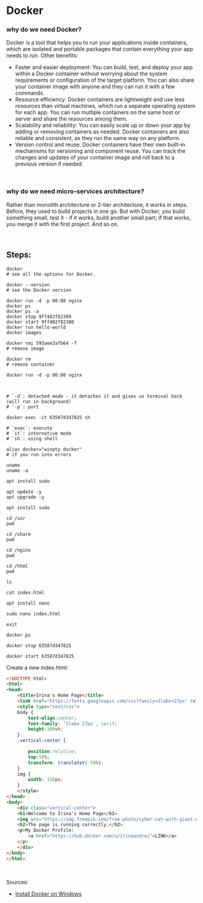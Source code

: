 # Docker

### why do we need Docker? 
Docker is a tool that helps you to run your applications inside containers, which are isolated and portable packages that contain everything your app needs to run. Other benefits:
* Faster and easier deployment: You can build, test, and deploy your app within a Docker container without worrying about the system requirements or configuration of the target platform. You can also share your container image with anyone and they can run it with a few commands.
* Resource efficiency: Docker containers are lightweight and use less resources than virtual machines, which run a separate operating system for each app. You can run multiple containers on the same host or server and share the resources among them.
* Scalability and reliability: You can easily scale up or down your app by adding or removing containers as needed. Docker containers are also reliable and consistent, as they run the same way on any platform.
* Version control and reuse: Docker containers have their own built-in mechanisms for versioning and component reuse. You can track the changes and updates of your container image and roll back to a previous version if needed. 

<br>

### why do we need micro-services architecture?
Rather than monolith architecture or 2-tier architecture, it works in steps.
Before, they used to build projects in one go. But with Docker, you build something small, test it - if it works, build another small part; if that works, you merge it with the first project. And so on.

<br>

## Steps:

```shell
docker
# see all the options for Docker.

docker --version
# see the Docker version
```


```shell
docker run -d -p 80:80 nginx
docker ps
docker ps -a
docker stop 9ff482f82308
docker start 9ff482f82308
docker run hello-world
docker images

docker rmi 593aee2afb64 -f
# remove image

docker rm
# remove container 
```

```shell
docker run -d -p 80:80 nginx



# `-d`: detached mode - it detaches it and gives us terminal back (will run in background)
# `-p`: port 
```

```shell
docker exec -it 63587d347825 sh

# `exec`: execute 
# `it`: internative mode
# `sh`: using shell
```


```shell
alias docker="winpty docker"
# if you run into errors
```

```shell
uname
uname -a

apt install sudo

apt update -y
apt upgrade -y

apt install sudo
```


```shell
cd /usr
pwd

cd /share
pwd

cd /nginx
pwd

cd /html
pwd

ls

cat index.html

apt install nano

sudo nano index.html

exit
```

```shell
docker ps

docker stop 63587d347825

docker start 63587d347825
```



Create a new index.html:

```html
<!DOCTYPE html>
<html>
<head>
    <title>Irina's Home Page</title>
    <link href="https://fonts.googleapis.com/css?family=Slabo+27px" rel="stylesheet">
    <style type="text/css">
    body {
        text-align:center;
        font-family: 'Slabo 27px', serif;
        height:100vh;
    }
    .vertical-center {

        position:relative;
        top:50%;
        transform: translateY(-50%);
    }
    img {
        width: 150px;
    }
    </style>
</head>
<body>
    <div class="vertical-center">
    <h1>Welcome to Irina's Home Page</h1>
    <img src="https://img.freepik.com/free-photo/cyber-cat-with-giant-electro-flowers-sunrise-generative-ai_8829-2880.jpg" />
    <h2>The page is running correctly.</h2>
    <p>My Docker Profile:
        <a href="https://hub.docker.com/u/irinaandrei">LINK</a>
    </p>
    </div>
</body>
</html>
```

<br>

Sources:
- [Install Docker on Windows](https://docs.docker.com/desktop/install/windows-install/)